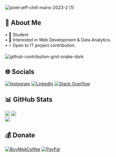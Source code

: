 ![pixel-jeff-chill-mario-2023-2 (1)](https://github.com/user-attachments/assets/d6ff1a01-a602-4539-851e-d56a8e094d11)

## 💫 About Me
• 🔭 Student </br>
• 🌱 Interested in Web Development & Data Analytics.</br>
• ⚡ Open to IT project contribution.</br>

![github-contribution-grid-snake-dark](https://github.com/user-attachments/assets/cd6c5a7b-5dc2-4b2d-b657-c895b49b0401)

## 🌐 Socials
[![Instagram](https://img.shields.io/badge/Instagram-%23E4405F.svg?logo=Instagram&logoColor=white)](https://instagram.com/fadiilthoriq) [![LinkedIn](https://img.shields.io/badge/LinkedIn-%230077B5.svg?logo=linkedin&logoColor=white)](https://www.linkedin.com/in/mfthrq/) [![Stack Overflow](https://img.shields.io/badge/-Stackoverflow-FE7A16?logo=stack-overflow&logoColor=white)](https://stackoverflow.com/users/20194573/mochammad-fadiil-thoriq) 

## 📊 GitHub Stats
![](https://github-readme-stats.vercel.app/api?username=mfthrq&theme=radical&hide_border=false&include_all_commits=false&count_private=false)
![](https://github-readme-stats.vercel.app/api/top-langs/?username=mfthrq&theme=radical&hide_border=false&include_all_commits=false&count_private=false&layout=compact) </br>
[![](https://visitcount.itsvg.in/api?id=mfthrq&icon=1&color=6)](https://visitcount.itsvg.in)


## 💰 Donate
[![BuyMeACoffee](https://img.shields.io/badge/Buy%20Me%20a%20Coffee-ffdd00?style=for-the-badge&logo=buy-me-a-coffee&logoColor=black)](https://www.buymeacoffee.com/mfthrq) [![PayPal](https://img.shields.io/badge/PayPal-00457C?style=for-the-badge&logo=paypal&logoColor=white)](https://paypal.me/mfthrq) 
